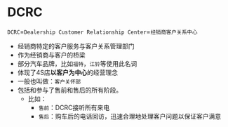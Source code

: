 # DCRC

`DCRC`=`Dealership Customer Relationship Center`=`经销商客户关系中心`

* 经销商特定的客户服务与客户关系管理部门
* 作为经销商与客户的桥梁
* 部分汽车品牌，比如`福特`，`江铃`等使用此名词
* 体现了4S店**以客户为中心**的经营理念
* 一般也叫做：`客户关怀部`
* 包括和参与了售前和售后的所有阶段。
  * 比如：
    * `售前`：DCRC接听所有来电
    * `售后`：购车后的电话回访，迅速合理地处理客户问题以保证客户满意
